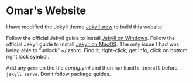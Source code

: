# Omar's Website

I have modified the Jekyll theme [Jekyll-now](https://github.com/barryclark/jekyll-now) to build this website. 

Follow the official Jekyll guide to install [Jekyll on Windows](https://jekyllrb.com/docs/installation/windows/).
Follow the official Jekyll guide to install [Jekyll on MacOS](https://jekyllrb.com/docs/installation/macos/). The only issue I had was being able to "unlock" ~/.zshrc. Find it, right-click, get info, click on bottom right lock symbol.

Add any `gems` on the file *config.yml* and then run `bundle install` before `jekyll serve`. Don't follow package guides.



